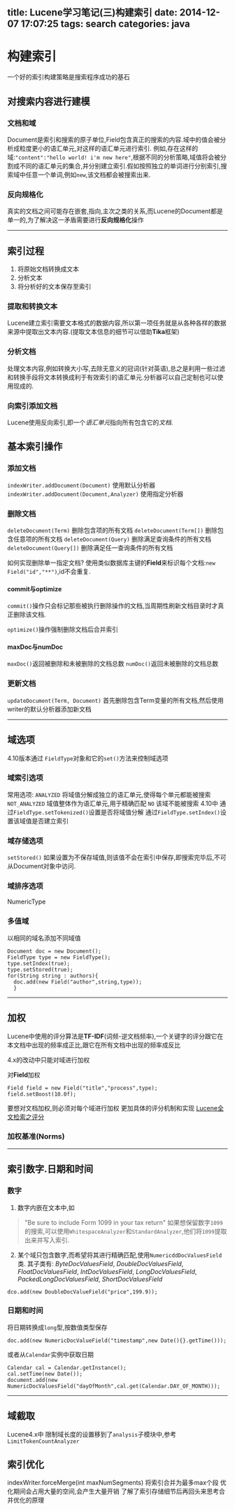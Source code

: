title: Lucene学习笔记(三)构建索引
date: 2014-12-07 17:07:25
tags: search
categories: java
---

# 构建索引
一个好的索引构建策略是搜索程序成功的基石
<!--more-->
## 对搜索内容进行建模

### 文档和域
Document是索引和搜索的原子单位,Field包含真正的搜索的内容.域中的值会被分析成粒度更小的语汇单元,对这样的语汇单元进行索引.
  例如,存在这样的域:`"content":"hello world! i'm new here"`,根据不同的分析策略,域值将会被分割成不同的语汇单元的集合,并分别建立索引.假如按照独立的单词进行分别索引,搜索域中任意一个单词,例如`new`,该文档都会被搜索出来.

### 反向规格化
  真实的文档之间可能存在嵌套,指向,主次之类的关系,而Lucene的Document都是单一的,为了解决这一矛盾需要进行**反向规格化**操作

---

## 索引过程

1. 将原始文档转换成文本
2. 分析文本
3. 将分析好的文本保存至索引

### 提取和转换文本
  Lucene建立索引需要文本格式的数据内容,所以第一项任务就是从各种各样的数据来源中提取出文本内容.(提取文本信息的细节可以借助**Tika**框架)

### 分析文档
  处理文本内容,例如转换大小写,去除无意义的冠词(针对英语),总之是利用一些过滤和转换手段将文本转换成利于有效索引的语汇单元.分析器可以自己定制也可以使用现成的.

### 向索引添加文档
  Lucene使用反向索引,即一个*语汇单元*指向所有包含它的*文档*.

## 基本索引操作

### 添加文档
`indexWriter.addDocument(Document)` 使用默认分析器
`indexWriter.addDocument(Document,Analyzer)` 使用指定分析器

### 删除文档
``deleteDocument(Term)`` 删除包含项的所有文档
`deleteDocument(Term[])` 删除包含任意项的所有文档
`deleteDocument(Query)` 删除满足查询条件的所有文档
`deleteDocument(Query[])` 删除满足任一查询条件的所有文档

如何实现删除单一指定文档?
使用类似数据库主键的**Field**来标识每个文档:`new Field("id","**")`,id不会重复.

#### commit与optimize
`commit()`操作只会标记那些被执行删除操作的文档,当周期性刷新文档目录时才真正删除该文档.

`optimize()`操作强制删除文档后合并索引

#### maxDoc与numDoc
`maxDoc()`返回被删除和未被删除的文档总数
`numDoc()`返回未被删除的文档总数

### 更新文档
`updateDocument(Term, Document)` 首先删除包含Term变量的所有文档,然后使用writer的默认分析器添加新文档

---

## 域选项
4.10版本通过 `FieldType`对象和它的`set()`方法来控制域选项

### 域索引选项
常用选项:
`ANALYZED` 将域值分解成独立的语汇单元,使得每个单元都能被搜索
`NOT_ANALYZED` 域值整体作为语汇单元,用于精确匹配
`NO` 该域不能被搜索
4.10中
通过`FieldType.setTokenized()`设置是否将域值分解
通过`FieldType.setIndex()`设置该域值是否建立索引

### 域存储选项
`setStored()` 如果设置为不保存域值,则该值不会在索引中保存,即搜索完毕后,不可从Document对象中访问.

### 域排序选项
NumericType

### 多值域
以相同的域名添加不同域值
```
Document doc = new Document();
FieldType type = new FieldType();
type.setIndex(true);
type.setStored(true);
for(String string : authors){
  doc.add(new Field("author",string,type));      
  }

```

---

## 加权
Lucene中使用的评分算法是**TF-IDF**(词频-逆文档频率),一个关键字的评分跟它在本文档中出现的频率成正比,跟它在所有文档中出现的频率成反比

4.x的改动中只能对域进行加权

对**Field**加权
```
Field field = new Field("title","process",type);
field.setBoost(10.0f);
```

要想对文档加权,则必须对每个域进行加权
更加具体的评分机制和实现 [Lucene全文检索之评分](http://www.iteye.com/job/topic/1133219)

### 加权基准(Norms)

---
## 索引数字.日期和时间

### 数字
1. 数字内嵌在文本中,如
> "Be sure to include Form 1099 in your tax return"
如果想保留数字`1099`的搜索,可以使用`WhitespaceAnalyzer`和`StandardAnalyzer`,他们将`1099`提取出来并写入索引.

2. 某个域只包含数字,而希望将其进行精确匹配,使用`NumericddDocValuesField`类.
其子类有: *ByteDocValuesField*, *DoubleDocValuesField*, *FloatDocValuesField*, *IntDocValuesField*, *LongDocValuesField*, *PackedLongDocValuesField*, *ShortDocValuesField*
```
dco.add(new DoubleDocValueField("price",199.9));
```

### 日期和时间
将日期转换成`long`型,按数值类型保存
```
doc.add(new NumericDocValueField("timestamp",new Date(){}.getTime()));
```
或者从`Calendar`实例中获取日期
```
Calendar cal = Calendar.getInstance();
cal.setTime(new Date());
document.add(new NumericDocValuesField("dayOfMonth",cal.get(Calendar.DAY_OF_MONTH)));
```

---

## 域截取
Lucene4.x中 限制域长度的设置移到了`analysis`子模块中,参考`LimitTokenCountAnalyzer`

## 索引优化
indexWriter.forceMerge(int maxNumSegments)
将索引合并为最多max个段
优化期间会占用大量的空间,会产生大量开销
了解了索引存储细节后再回头来思考合并优化的原理

